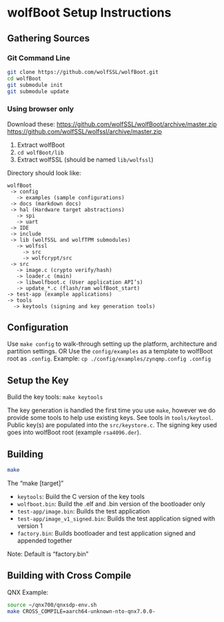 # wolfBoot Setup Instructions

## Gathering Sources

### Git Command Line

```sh
git clone https://github.com/wolfSSL/wolfBoot.git
cd wolfBoot
git submodule init
git submodule update
```

### Using browser only

Download these:
https://github.com/wolfSSL/wolfBoot/archive/master.zip
https://github.com/wolfSSL/wolfssl/archive/master.zip

1. Extract wolfBoot
2. `cd wolfBoot/lib`
3. Extract wolfSSL (should be named `lib/wolfssl`)

Directory should look like:

```
wolfBoot
 -> config
   -> examples (sample configurations)
 -> docs (markdown docs)
 -> hal (Hardware target abstractions)
   -> spi
   -> uart
 -> IDE
 -> include
 -> lib (wolfSSL and wolfTPM submodules)
   -> wolfssl
     -> src
     -> wolfcrypt/src
 -> src
   -> image.c (crypto verify/hash)
   -> loader.c (main)
   -> libwolfboot.c (User application API’s)
   -> update_*.c (flash/ram wolfBoot_start)
-> test-app (example applications)
-> tools
  -> keytools (signing and key generation tools)
```

## Configuration

Use `make config` to walk-through setting up the platform, architecture and partition settings.
OR
Use the `config/examples` as a template to wolfBoot root as `.config`.
Example: `cp ./config/examples/zynqmp.config .config`

## Setup the Key

Build the key tools: `make keytools`

The key generation is handled the first time you use `make`, however we do provide some tools to help use existing keys.
See tools in `tools/keytool`. Public key(s) are populated into the `src/keystore.c`.
The signing key used goes into wolfBoot root (example `rsa4096.der`).

## Building

```sh
make
```

The “make [target]”
* `keytools`: Build the C version of the key tools
* `wolfboot.bin`: Build the .elf and .bin version of the bootloader only
* `test-app/image.bin`: Builds the test application
* `test-app/image_v1_signed.bin`: Builds the test application signed with version 1
* `factory.bin`: Builds bootloader and test application signed and appended together

Note: Default is “factory.bin”


## Building with Cross Compile

QNX Example:

```sh
source ~/qnx700/qnxsdp-env.sh
make CROSS_COMPILE=aarch64-unknown-nto-qnx7.0.0-
```
